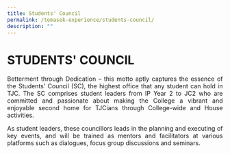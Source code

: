 ```yaml
---
title: Students' Council
permalink: /temasek-experience/students-council/
description: ""
---
```

# STUDENTS' COUNCIL

<p style="text-align: justify;">Betterment through Dedication – this motto aptly captures the essence of the Students’ Council (SC), the highest office that any student can hold in TJC. The SC comprises student leaders from IP Year 2 to JC2 who are committed and passionate about making the College a vibrant and enjoyable second home for TJCians through College-wide and House activities.</p>

<p style="text-align: justify;">As student leaders, these councillors leads in the planning and executing of key events, and will be trained as mentors and facilitators at various platforms such as dialogues, focus group discussions and seminars.
